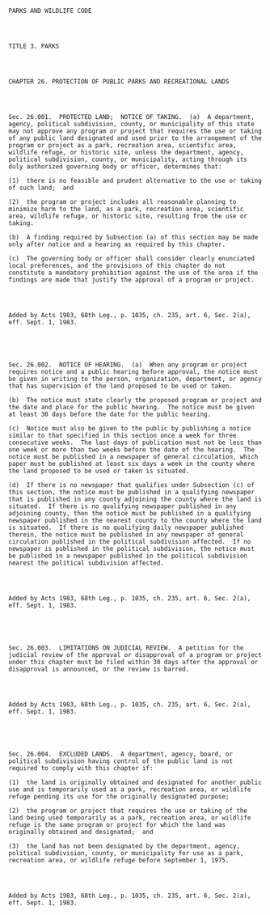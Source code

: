 ﻿
    
    
    	
    					
    
    
    PARKS AND WILDLIFE CODE
    
      
    
    
    TITLE 3. PARKS
    
      
    
    
    CHAPTER 26. PROTECTION OF PUBLIC PARKS AND RECREATIONAL LANDS
    
      
    
    
    Sec. 26.001.  PROTECTED LAND;  NOTICE OF TAKING.  (a)  A department, agency, political subdivision, county, or municipality of this state may not approve any program or project that requires the use or taking of any public land designated and used prior to the arrangement of the program or project as a park, recreation area, scientific area, wildlife refuge, or historic site, unless the department, agency, political subdivision, county, or municipality, acting through its duly authorized governing body or officer, determines that:
    
    (1)  there is no feasible and prudent alternative to the use or taking of such land;  and
    
    (2)  the program or project includes all reasonable planning to minimize harm to the land, as a park, recreation area, scientific area, wildlife refuge, or historic site, resulting from the use or taking.
    
    (b)  A finding required by Subsection (a) of this section may be made only after notice and a hearing as required by this chapter.
    
    (c)  The governing body or officer shall consider clearly enunciated local preferences, and the provisions of this chapter do not constitute a mandatory prohibition against the use of the area if the findings are made that justify the approval of a program or project.
    
    
    
    
    Added by Acts 1983, 68th Leg., p. 1035, ch. 235, art. 6, Sec. 2(a), eff. Sept. 1, 1983.
    
    
    
    
    
    Sec. 26.002.  NOTICE OF HEARING.  (a)  When any program or project requires notice and a public hearing before approval, the notice must be given in writing to the person, organization, department, or agency that has supervision of the land proposed to be used or taken.
    
    (b)  The notice must state clearly the proposed program or project and the date and place for the public hearing.  The notice must be given at least 30 days before the date for the public hearing.
    
    (c)  Notice must also be given to the public by publishing a notice similar to that specified in this section once a week for three consecutive weeks.  The last days of publication must not be less than one week or more than two weeks before the date of the hearing.  The notice must be published in a newspaper of general circulation, which paper must be published at least six days a week in the county where the land proposed to be used or taken is situated.
    
    (d)  If there is no newspaper that qualifies under Subsection (c) of this section, the notice must be published in a qualifying newspaper that is published in any county adjoining the county where the land is situated.  If there is no qualifying newspaper published in any adjoining county, then the notice must be published in a qualifying newspaper published in the nearest county to the county where the land is situated.  If there is no qualifying daily newspaper published therein, the notice must be published in any newspaper of general circulation published in the political subdivision affected.  If no newspaper is published in the political subdivision, the notice must be published in a newspaper published in the political subdivision nearest the political subdivision affected.
    
    
    
    
    Added by Acts 1983, 68th Leg., p. 1035, ch. 235, art. 6, Sec. 2(a), eff. Sept. 1, 1983.
    
    
    
    
    
    Sec. 26.003.  LIMITATIONS ON JUDICIAL REVIEW.  A petition for the judicial review of the approval or disapproval of a program or project under this chapter must be filed within 30 days after the approval or disapproval is announced, or the review is barred.
    
    
    
    
    Added by Acts 1983, 68th Leg., p. 1035, ch. 235, art. 6, Sec. 2(a), eff. Sept. 1, 1983.
    
    
    
    
    
    Sec. 26.004.  EXCLUDED LANDS.  A department, agency, board, or political subdivision having control of the public land is not required to comply with this chapter if:
    
    (1)  the land is originally obtained and designated for another public use and is temporarily used as a park, recreation area, or wildlife refuge pending its use for the originally designated purpose;
    
    (2)  the program or project that requires the use or taking of the land being used temporarily as a park, recreation area, or wildlife refuge is the same program or project for which the land was originally obtained and designated;  and
    
    (3)  the land has not been designated by the department, agency, political subdivision, county, or municipality for use as a park, recreation area, or wildlife refuge before September 1, 1975.
    
    
    
    
    Added by Acts 1983, 68th Leg., p. 1035, ch. 235, art. 6, Sec. 2(a), eff. Sept. 1, 1983.
    
    
    
    
    				
